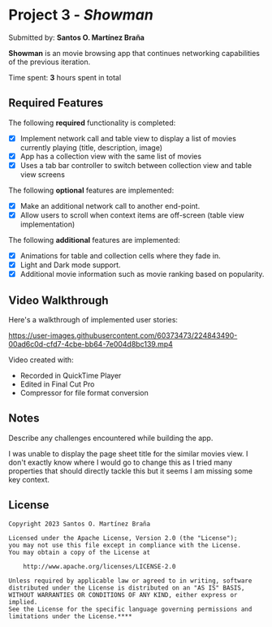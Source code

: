 # Project 3 - *Showman*

Submitted by: **Santos O. Martínez Braña**

**Showman** is an movie browsing app that continues networking capabilities of the previous iteration.

Time spent: **3** hours spent in total

## Required Features

The following **required** functionality is completed:

- [X] Implement network call and table view to display a list of movies currently playing (title, description, image)
- [X] App has a collection view with the same list of movies
- [X] Uses a tab bar controller to switch between collection view and table view screens
 
The following **optional** features are implemented:

- [X] Make an additional network call to another end-point.	
- [X] Allow users to scroll when context items are off-screen (table view implementation)

The following **additional** features are implemented:

- [X] Animations for table and collection cells where they fade in.
- [X] Light and Dark mode support.
- [X] Additional movie information such as movie ranking based on popularity.

## Video Walkthrough

Here's a walkthrough of implemented user stories:

https://user-images.githubusercontent.com/60373473/224843490-00ad6c0d-cfd7-4cbe-bb64-7e004d8bc139.mp4

<!-- Replace this with whatever GIF tool you used! -->
<!-- Note: Used MP4 video format instead of GIF as the file size was way smaller at a higher quality.-->
Video created with:
- Recorded in QuickTime Player
- Edited in Final Cut Pro
- Compressor for file format conversion
<!-- Recommended tools:
[Kap](https://getkap.co/) for macOS
[ScreenToGif](https://www.screentogif.com/) for Windows
[peek](https://github.com/phw/peek) for Linux. -->

## Notes

Describe any challenges encountered while building the app.

I was unable to display the page sheet title for the similar movies view. I don't exactly know where I would go to change this as I tried many properties that should directly tackle this but it seems I am missing some key context.

## License

    Copyright 2023 Santos O. Martínez Braña

    Licensed under the Apache License, Version 2.0 (the "License");
    you may not use this file except in compliance with the License.
    You may obtain a copy of the License at

        http://www.apache.org/licenses/LICENSE-2.0

    Unless required by applicable law or agreed to in writing, software
    distributed under the License is distributed on an "AS IS" BASIS,
    WITHOUT WARRANTIES OR CONDITIONS OF ANY KIND, either express or implied.
    See the License for the specific language governing permissions and
    limitations under the License.****
